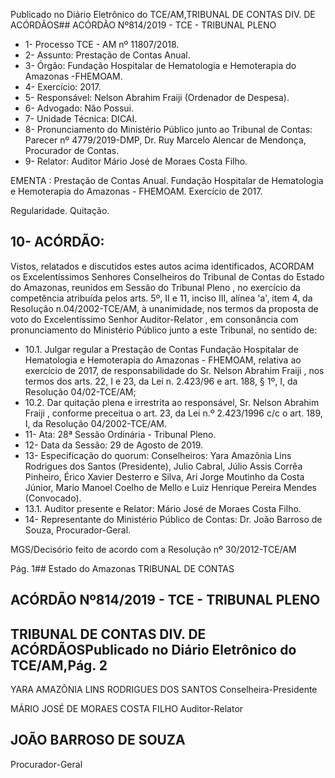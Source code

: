 Publicado  no  Diário  Eletrônico do TCE/AM,TRIBUNAL DE CONTAS DIV. DE ACÓRDÃOS## ACÓRDÃO Nº814/2019 - TCE - TRIBUNAL PLENO

- 1- Processo TCE - AM nº 11807/2018.
- 2- Assunto: Prestação de Contas Anual.
- 3- Órgão: Fundação Hospitalar de Hematologia e Hemoterapia do Amazonas -FHEMOAM.
- 4- Exercício: 2017.
- 5- Responsável: Nelson Abrahim Fraiji (Ordenador de Despesa).
- 6- Advogado: Não Possui.
- 7- Unidade Técnica: DICAI.
- 8- Pronunciamento  do  Ministério  Público  junto  ao  Tribunal  de  Contas: Parecer  nº 4779/2019-DMP, Dr. Ruy Marcelo Alencar de Mendonça, Procurador de Contas.
- 9- Relator: Auditor Mário José de Moraes Costa Filho.

EMENTA : Prestação  de  Contas  Anual.  Fundação Hospitalar de Hematologia e Hemoterapia do Amazonas - FHEMOAM. Exercício de 2017.

Regularidade. Quitação.

## 10-  ACÓRDÃO:

Vistos, relatados e discutidos estes autos acima identificados, ACORDAM os Excelentíssimos Senhores Conselheiros do Tribunal de Contas do Estado do Amazonas, reunidos em Sessão do Tribunal Pleno , no exercício da competência atribuída pelos arts. 5º, II e 11, inciso III, alínea 'a', item 4, da Resolução n.04/2002-TCE/AM, à unanimidade, nos termos da proposta de voto do Excelentíssimo Senhor Auditor-Relator , em consonância com pronunciamento do Ministério Público junto a este Tribunal, no sentido de:

- 10.1. Julgar regular a Prestação de Contas Fundação  Hospitalar de Hematologia  e  Hemoterapia  do  Amazonas  -  FHEMOAM,  relativa  ao exercício de 2017, de responsabilidade do Sr. Nelson Abrahim Fraiji , nos termos dos arts. 22, I e 23, da Lei n. 2.423/96 e art. 188, § 1º, I, da Resolução 04/02-TCE/AM;
- 10.2. Dar quitação plena e irrestrita ao responsável, Sr. Nelson Abrahim Fraiji , conforme preceitua o art. 23, da Lei n.º 2.423/1996 c/c o art. 189, I, da Resolução 04/2002-TCE/AM.
- 11-  Ata: 28ª Sessão Ordinária - Tribunal Pleno.
- 12-  Data da Sessão: 29 de Agosto de 2019.
- 13-  Especificação  do  quorum: Conselheiros: Yara  Amazônia  Lins  Rodrigues  dos Santos (Presidente), Julio Cabral, Júlio Assis Corrêa Pinheiro, Érico Xavier Desterro e Silva,  Ari  Jorge  Moutinho  da  Costa  Júnior,  Mario  Manoel  Coelho  de  Mello  e  Luiz Henrique Pereira Mendes (Convocado).
- 13.1. Auditor presente e Relator: Mário José de Moraes Costa Filho.
- 14-  Representante  do  Ministério  Público  de  Contas: Dr. João  Barroso  de  Souza, Procurador-Geral.

MGS/Decisório feito de acordo com a Resolução nº 30/2012-TCE/AM

Pág. 1## Estado do Amazonas TRIBUNAL DE CONTAS

## ACÓRDÃO Nº814/2019 - TCE - TRIBUNAL PLENO

## TRIBUNAL DE CONTAS DIV. DE ACÓRDÃOSPublicado  no  Diário  Eletrônico do TCE/AM,Pág. 2

YARA AMAZÔNIA LINS RODRIGUES DOS SANTOS Conselheira-Presidente

MÁRIO JOSÉ DE MORAES COSTA FILHO Auditor-Relator

## JOÃO BARROSO DE SOUZA

Procurador-Geral